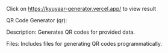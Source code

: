Click on https://kyuyaar-generator.vercel.app/ to view result

QR Code Generator (qr):

Description: Generates QR codes for provided data.

Files: Includes files for generating QR codes programmatically.
